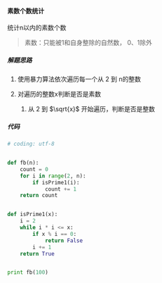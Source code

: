 #### 素数个数统计

统计n以内的素数个数

> 素数：只能被1和自身整除的自然数， 0、1除外



##### 解题思路

1. 使用暴力算法依次遍历每一个从 2 到 n的整数

2. 对遍历的整数x判断是否是素数
   1. 从 2 到 $\sqrt{x}$ 开始遍历，判断是否是整数



##### 代码

 ```python
 # coding: utf-8
 
 
 def fb(n):
     count = 0
     for i in range(2, n):
         if isPrime1(i):
             count += 1
     return count
 
 
 def isPrime1(x):
     i = 2
     while i * i <= x:
         if x % i == 0:
             return False
         i += 1
     return True
 
 
 print fb(100)
 
 ```

